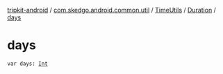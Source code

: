 [tripkit-android](../../../index.md) / [com.skedgo.android.common.util](../../index.md) / [TimeUtils](../index.md) / [Duration](index.md) / [days](./days.md)

# days

`var days: `[`Int`](https://kotlinlang.org/api/latest/jvm/stdlib/kotlin/-int/index.html)